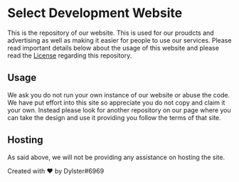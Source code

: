 # Select Development Website
This is the repository of our website. This is used for our proudcts and advertising as well as making it easier for people to use our services. Please read important details below about the usage of this website and please read the [License](https://github.com/Select-Development/Website/blob/master/LICENSE) regarding this repository.

## Usage
We ask you do not run your own instance of our website or abuse the code. We have put effort into this site so appreciate you do not copy and claim it your own. Instead please look for another repository on our page where you can take the design and use it providing you follow the terms of that site. 

## Hosting
As said above, we will not be providing any assistance on hosting the site.

Created with :heart: by Dylster#6969
